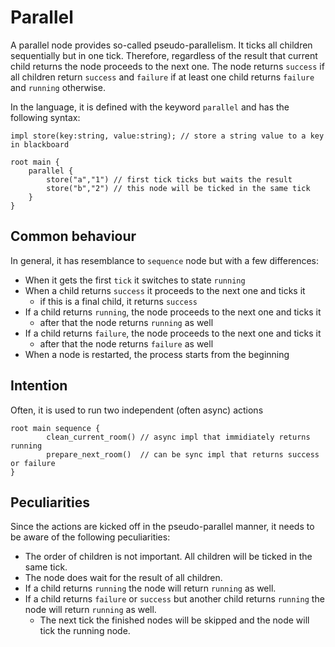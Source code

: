 # Parallel 
A parallel node provides so-called pseudo-parallelism. 
It ticks all children sequentially but in one tick. 
Therefore, regardless of the result that current child returns the node proceeds to the next one.
The node returns `success` if all children return `success` and `failure` if at least one child returns `failure` 
and `running` otherwise.

In the language, it is defined with the keyword `parallel` and has the following syntax:
```f-tree
impl store(key:string, value:string); // store a string value to a key in blackboard 

root main {
    parallel {
        store("a","1") // first tick ticks but waits the result 
        store("b","2") // this node will be ticked in the same tick
    }
}
```

## Common behaviour
In general, it has resemblance to `sequence` node but with a few differences:

- When it gets the first `tick` it switches to state `running`
- When a child returns `success` it proceeds to the next one and ticks it
    - if this is a final child, it returns `success`
- If a child returns `running`, the node proceeds to the next one and ticks it
    - after that the node returns `running` as well
- If a child returns `failure`, the node proceeds to the next one and ticks it
    - after that the node returns `failure` as well
- When a node is restarted, the process starts from the beginning

## Intention
Often, it is used to run two independent (often async) actions
```f-tree
root main sequence {
        clean_current_room() // async impl that immidiately returns running  
        prepare_next_room()  // can be sync impl that returns success or failure
}
```

## Peculiarities

Since the actions are kicked off in the pseudo-parallel manner, 
it needs to be aware of the following peculiarities:

- The order of children is not important. All children will be ticked in the same tick.
- The node does wait for the result of all children.
- If a child returns `running` the node will return `running` as well.
- If a child returns `failure` or `success` but another child returns `running` the node will return `running` as well.
  - The next tick the finished nodes will be skipped and the node will tick the running node.
